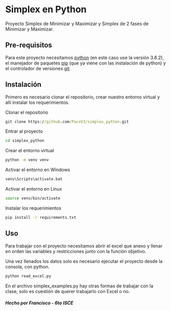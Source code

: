 # Simplex en Python

Proyecto Simplex de Minimizar y Maximizar y Simplex de 2 fases de Minimizar y Maximizar.

## Pre-requisitos

Para este proyecto necesitamos [python](https://www.python.org) (en este caso use la versión 3.8.2), el manejador de paquetes [pip](https://pip.pypa.io/en/stable/) (que ya viene con las instalación de python) y el controlador de versiones [git](https://git-scm.com).

## Instalación

Primero es necesario clonar el repositorio, crear nuestro entorno virtual y allí instalar los requerimientos.

Clonar el repositorio

```cmd
git clone https://github.com/PacoV3/simplex_python.git
```

Entrar al proyecto

```cmd
cd simplex_python
```

Crear el entorno virtual

```cmd
python -m venv venv
```

Activar el entorno en Windows

```cmd
venv\Scripts\activate.bat
```

Activar el entorno en Linux

```bash
source venv/bin/activate
```

Instalar los requerimientos

```cmd
pip install -r requirements.txt
```

## Uso

Para trabajar con el proyecto necesitamos abrir el excel que anexo y llenar en orden las variables y restricciones junto con la función objetivo.

Una vez llenados los datos solo es necesario ejecutar el proyecto desde la consola, con python.

```cmd
python read_excel.py
```
En el archivo simplex_examples.py hay otras formas de trabajar con la clase, solo es cuestión de querer trabajarlo con Excel o no.

##### Hecho por Francisco - 6to ISCE
